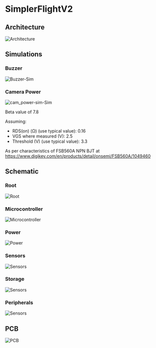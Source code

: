 # SimplerFlightV2

## Architecture
![Architecture](https://github.com/elenajusto/SimplerFlightV2/blob/main/Images/architecture.png)

## Simulations

### Buzzer
![Buzzer-Sim](https://github.com/elenajusto/SimplerFlightV2/blob/main/Images/buzzer-sim.png)

### Camera Power
![cam_power-sim-Sim](https://github.com/elenajusto/SimplerFlightV2/blob/main/Images/cam_power-sim.png)

Beta value of 7.8

Assuming:
- RDS(on) (Ω) (use typical value): 0.16
- VGS where measured (V): 2.5
- Threshold (V) (use typical value): 3.3

As per characteristics of FSB560A NPN BJT at https://www.digikey.com/en/products/detail/onsemi/FSB560A/1049460

## Schematic

### Root
![Root](https://github.com/elenajusto/SimplerFlightV2/blob/main/Images/root.png)

### Microcontroller
![Microcontroller](https://github.com/elenajusto/SimplerFlightV2/blob/main/Images/mcu.png)

### Power
![Power](https://github.com/elenajusto/SimplerFlightV2/blob/main/Images/power.png)

### Sensors
![Sensors](https://github.com/elenajusto/SimplerFlightV2/blob/main/Images/sensors.png)

### Storage
![Sensors](https://github.com/elenajusto/SimplerFlightV2/blob/main/Images/storage.png)

### Peripherals
![Sensors](https://github.com/elenajusto/SimplerFlightV2/blob/main/Images/peripherals.png)

## PCB
![PCB](https://github.com/elenajusto/SimplerFlightV2/blob/main/Images/pcb.png)
